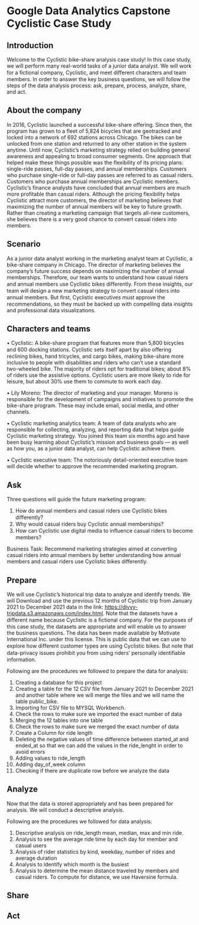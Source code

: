 # Google Data Analytics Capstone Cyclistic Case Study

## Introduction

Welcome to the Cyclistic bike-share analysis case study! In this case study, we will perform many real-world tasks of a junior data analyst. We will work for a ﬁctional company, Cyclistic, and meet diﬀerent characters and team members. In order to answer the key business questions, we will follow the steps of the data analysis process: ask, prepare, process, analyze, share, and act.

## About the company

In 2016, Cyclistic launched a successful bike-share offering. Since then, the program has grown to a fleet of 5,824 bicycles that are geotracked and locked into a network of 692 stations across Chicago. The bikes can be unlocked from one station and returned to any other station in the system anytime.
Until now, Cyclistic’s marketing strategy relied on building general awareness and appealing to broad consumer segments. One approach that helped make these things possible was the flexibility of its pricing plans: single-ride passes, full-day passes, and annual memberships. Customers who purchase single-ride or full-day passes are referred to as casual riders. Customers who purchase annual memberships are Cyclistic members.
Cyclistic’s finance analysts have concluded that annual members are much more profitable than casual riders. Although the pricing flexibility helps Cyclistic attract more customers, the director of marketing believes that maximizing the number of annual members will be key to future growth. Rather than creating a marketing campaign that targets all-new customers, she believes there is a very good chance to convert casual riders into members.

## Scenario

As a junior data analyst working in the marketing analyst team at Cyclistic, a bike-share company in Chicago. The director of marketing believes the company’s future success depends on maximizing the number of annual memberships. Therefore, our team wants to understand how casual riders and annual members use Cyclistic bikes diﬀerently. From these insights, our team will design a new marketing strategy to convert casual riders into annual members. But ﬁrst, Cyclistic executives must approve the recommendations, so they must be backed up with compelling data insights and professional data visualizations.

## Characters and teams

•	Cyclistic: A bike-share program that features more than 5,800 bicycles and 600 docking stations. Cyclistic sets itself apart by also oﬀering reclining bikes, hand tricycles, and cargo bikes, making bike-share more inclusive to people with disabilities and riders who can’t use a standard two-wheeled bike.  The majority of riders opt for traditional bikes; about 8% of riders use the assistive options. Cyclistic users are more likely to ride for leisure, but about 30% use them to commute to work each day.

•	Lily Moreno: The director of marketing and your manager. Moreno is responsible for the development of campaigns and initiatives to promote the bike-share program. These may include email, social media, and other channels.

•	Cyclistic marketing analytics team: A team of data analysts who are responsible for collecting, analyzing, and reporting data that helps guide Cyclistic marketing strategy. You joined this team six months ago and have been busy learning about Cyclistic’s mission and business goals — as well as how you, as a junior data analyst, can help Cyclistic achieve them.

•	Cyclistic executive team: The notoriously detail-oriented executive team will decide whether to approve the recommended marketing program.


## Ask

Three questions will guide the future marketing program:
1.	How do annual members and casual riders use Cyclistic bikes diﬀerently?
2.	Why would casual riders buy Cyclistic annual memberships?
3.	How can Cyclistic use digital media to inﬂuence casual riders to become members?

Business Task: Recommend marketing strategies aimed at converting casual riders into annual members by better understanding how annual members and casual riders use Cyclistic bikes differently.

## Prepare

We will use Cyclistic’s historical trip data to analyze and identify trends. We will Download and use the previous 12 months of Cyclistic trip from January 2021 to December 2021 data in the link: https://divvy-tripdata.s3.amazonaws.com/index.html. Note that the datasets have a diﬀerent name because Cyclistic is a ﬁctional company. For the purposes of this case study, the datasets are appropriate and will enable us to answer the business questions. The data has been made available by Motivate International Inc. under this license. This is public data that we can use to explore how diﬀerent customer types are using Cyclistic bikes. But note that data-privacy issues prohibit you from using riders’ personally identiﬁable information.

Following are the procedures we followed to prepare the data for analysis:

1.	Creating a database for this project
2.	Creating a table for the 12 CSV file from January 2021 to December 2021 and another table where we will merge the files and we will name the table public_bike.
3.	Importing for CSV file to MYSQL Workbench.
4.	Check the rows to make sure we imported the exact number of data
5.	Merging the 12 tables into one table
6.	Check the rows to make sure we merged the exact number of data
7.	Create a Column for ride length
8.	Deleting the negative values of time difference between started_at and ended_at so that we can add the values in the ride_lenght in order to avoid errors
9.	Adding values to ride_length
10.	Adding day_of_week column
11.	Checking if there are duplicate row before we analyze the data

## Analyze

Now that the data is stored appropriately and has been prepared for analysis. We will conduct a descriptive analysis.

Following are the procedures we followed for data analysis:

1. Descriptive analysis on ride_length mean, median, max and min ride.
2. Analysis to see the average ride time by each day for member and casual users
3. Analysis of rider statistics by kind, weekday, number of rides and average duration
4. Analysis to identify which month is the busiest
5. Analysis to determine the mean distance traveled by members and casual riders. To compute for distance, we use Haversine formula.

## Share
## Act

